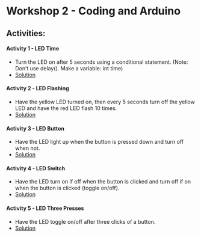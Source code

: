 # Workshop 2 - Coding and Arduino
## Activities:
#### Activity 1 - LED Time
* Turn the LED on after 5 seconds using a conditional statement. (Note: Don’t use delay(). Make a variable: int time)
* [Solution](https://Snowflower2020.github.io/BMES/Workshops/Workshop2/Activity1)
#### Activity 2 - LED Flashing
* Have the yellow LED turned on, then every 5 seconds turn off the yellow LED and have the red LED flash 10 times.
* [Solution](https://Snowflower2020.github.io/BMES/Workshops/Workshop2/Activity2)
#### Activity 3 - LED Button
* Have the LED light up when the button is pressed down and turn off when not.
* [Solution](https://Snowflower2020.github.io/BMES/Workshops/Workshop2/Activity3)
#### Activity 4 - LED Switch
* Have the LED turn on if off when the button is clicked and turn off if on when the button is clicked (toggle on/off).
* [Solution](https://Snowflower2020.github.io/BMES/Workshops/Workshop2/Activity4)
#### Activity 5 - LED Three Presses
* Have the LED toggle on/off after three clicks of a button.
* [Solution](https://Snowflower2020.github.io/BMES/Workshops/Workshop2/Activity5)
